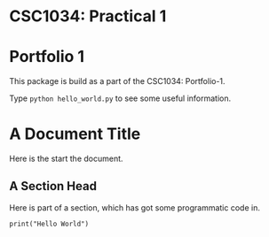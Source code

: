 CSC1034: Practical 1
====================

Portfolio 1
===========

This package is build as a part of the CSC1034: Portfolio-1.

Type `python hello_world.py` to see some useful information.

A Document Title
================

Here is the start the document.

A Section Head
--------------

Here is part of a section, which has got some programmatic code in.

```
print("Hello World")
```
